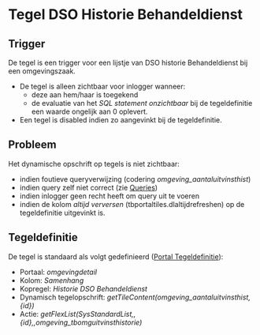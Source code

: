 # Tegel DSO Historie Behandeldienst

## Trigger

De tegel is een trigger voor een lijstje van DSO historie Behandeldienst bij een omgevingszaak.

  - De tegel is alleen zichtbaar voor inlogger wanneer:
    - deze aan hem/haar is toegekend
    - de evaluatie van het *SQL statement onzichtbaar* bij de tegeldefinitie een waarde ongelijk aan 0 oplevert.
  - Een tegel is disabled indien zo aangevinkt bij de tegeldefinitie.

## Probleem

Het dynamische opschrift op tegels is niet zichtbaar:

  - indien foutieve queryverwijzing (codering *omgeving_aantaluitvinsthist*)
  - indien query zelf niet correct (zie [Queries](../../../instellen_inrichten/queries.md))
  - indien inlogger geen recht heeft om query uit te voeren
  - indien de kolom *altijd verversen* (tbportaltiles.dlaltijdrefreshen) op de tegeldefinitie uitgevinkt is.

## Tegeldefinitie

De tegel is standaard als volgt gedefinieerd ([Portal Tegeldefinitie](../../../instellen_inrichten/portaldefinitie/portal_tegel.md)):

  - Portaal: *omgevingdetail*
  - Kolom: *Samenhang*
  - Kopregel: *Historie DSO Behandeldienst*
  - Dynamisch tegelopschrift: *getTileContent(omgeving_aantaluitvinsthist,{id})*
  - Actie: *getFlexList(SysStandardList,,{id},,omgeving_tbomguitvinsthistorie)*

